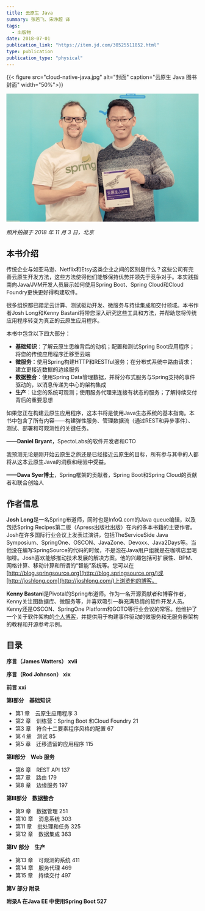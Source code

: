 ```yaml
---
title: 云原生 Java
summary: 张若飞、宋净超 译
tags:
  - 出版物
date: 2018-07-01
publication_link: "https://item.jd.com/30525511852.html"
type: publication
publication_type: "physical"
---
```


{{< figure src="cloud-native-java.jpg" alt="封面"  caption="云原生 Java  图书封面" width="50%">}}

![Jimmy Song with Josh Long](jimmy-song-with-josh-long.jpg)

*照片拍摄于 2018 年 11 月 3 日，北京*

## 本书介绍

传统企业与如亚马逊、Netflix和Etsy这类企业之间的区别是什么？这些公司有完善云原生开发方法，这些方法使得他们能够保持优势并领先于竞争对手。本实践指南向Java/JVM开发人员展示如何使用Spring Boot、Spring Cloud和Cloud Foundry更快更好得构建软件。

很多组织都已踏足云计算、测试驱动开发、微服务与持续集成和交付领域。本书作者Josh Long和Kenny Bastani将带您深入研究这些工具和方法，并帮助您将传统应用程序转变为真正的云原生应用程序。

本书中包含以下四大部分：

- **基础知识**：了解云原生思维背后的动机；配置和测试Spring Boot应用程序；将您的传统应用程序迁移至云端
- **微服务**：使用Spring构建HTTP和RESTful服务；在分布式系统中路由请求；建立更接近数据的边缘服务
- **数据整合**：使用Spring Data管理数据，并将分布式服务与Spring支持的事件驱动的，以消息传递为中心的架构集成
- **生产**：让您的系统可观测；使用服务代理来连接有状态的服务；了解持续交付背后的重要思想

如果您正在构建云原生应用程序，这本书将是使用Java生态系统的基本指南。本书中包含了所有内容——构建弹性服务、管理数据流（通过REST和异步事件）、测试、部署和可观测性的关键任务。

**——Daniel Bryant**，SpectoLabs的软件开发者和CTO

我预测无论是刚开始云原生之旅还是已经接近云原生的目标，所有参与其中的人都将从这本云原生Java的洞察和经验中受益。

**——Dava Syer博士**，Spring框架的贡献者，Spring Boot和Spring Cloud的贡献者和联合创始人

## 作者信息

**Josh Long**是一名Spring布道师，同时也是InfoQ.com的Java queue编辑，以及包括Spring Recipes第二版（Apress出版社出版）在内的多本书籍的主要作者。Josh在许多国际行业会议上发表过演讲，包括TheServiceSide Java Symposium、SpringOne、OSCON、JavaZone、Devoxx、Java2Days等。当他没在编写SpringSource的代码的时候，不是泡在Java用户组就是在咖啡店里喝咖啡。Josh喜欢能够推动技术发展的解决方案。他的兴趣包括可扩展性、BPM、网格计算、移动计算和所谓的“智能”系统等。您可以在[http://blog.springsource.org](http://blog.springsource.org/)或[http://joshlong.com](http://joshlong.com/)上浏览他的博客。

**Kenny Bastani**是Pivotal的Spring布道师。作为一名开源贡献者和博客作者，Kenny关注图数据库、微服务等，并喜欢吸引一群充满热情的软件开发人员。Kenny还是OSCON、SpringOne Platform和GOTO等行业会议的常客。他维护了一个关于软件架构的[个人博客](http://kennybastani.com/)，并提供用于构建事件驱动的微服务和无服务器架构的教程和开源参考示例。

## 目录

**序言（James Watters） xvii**

**序言（Rod Johnson） xix**

**前言 xxi**

**第Ⅰ部分　基础知识**

- 第1 章　云原生应用程序 3
- 第2 章　训练营：Spring Boot 和Cloud Foundry 21
- 第3 章　符合十二要素程序风格的配置 67
- 第４章　测试 85
- 第5 章　迁移遗留的应用程序 115

**第Ⅱ部分　Web 服务**

- 第6 章　REST API 137
- 第7 章　路由 179
- 第8 章　边缘服务 197

**第Ⅲ部分　数据整合**

- 第9 章　数据管理 251
- 第10 章　消息系统 303
- 第11 章　批处理和任务 325
- 第12 章　数据集成 363

**第IV 部分　生产**

- 第13 章　可观测的系统 411
- 第14 章　服务代理 469
- 第15 章　持续交付 497

**第V 部分 附录**

**附录A 在Java EE 中使用Spring Boot 527**
